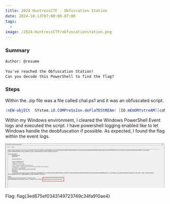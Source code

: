 ```yaml
---
title: 2024 HuntressCTF - Obfuscation Station
date: 2024-10-13T07:00:00-07:00
tags:
  - 
image: /2024-HuntressCTF/obfuscationstation.png
---
```


### Summary
```
Author: @resume

You've reached the Obfuscation Station!
Can you decode this PowerShell to find the flag?
```

### Steps

Within the .zip file was a file called chal.ps1 and it was an obfuscated script. 
```powershell
(nEW-objECt  SYstem.iO.COMPreSsIon.deFlaTEStREAm( [IO.mEmORYstreAM][coNVERt]::FROMBAse64sTRING( 'UzF19/UJV7BVUErLSUyvNk5NMTM3TU0zMDYxNjSxNDcyNjexTDY2SUu0NDRITDWpVQIA') ,[io.COmPREssioN.coMpreSSioNmODE]::DeCoMpReSS)| %{ nEW-objECt  sYStEm.Io.StREAMrEADeR($_,[TeXT.encodiNG]::AsCii)} |%{ $_.READTOENd()})| & ( $eNV:cOmSPEc[4,15,25]-JOin'')
```

Within my Windows environment, I cleared the Windows PowerShell Event logs and executed the script. I have powershell logging enabled like to let Windows handle the deobfuscation if possible.  As expected, I found the flag within the event logs. 

![](/static/2024-HuntressCTF/os1.png)






Flag: flag{3ed675ef0343149723749c34fa910ae4}